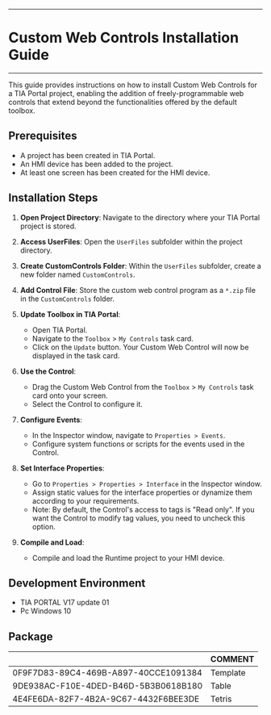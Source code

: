 ***
# Custom Web Controls Installation Guide
***

This guide provides instructions on how to install Custom Web Controls for a TIA Portal project, enabling the addition of freely-programmable web controls that extend beyond the functionalities offered by the default toolbox.

## Prerequisites

- A project has been created in TIA Portal.
- An HMI device has been added to the project.
- At least one screen has been created for the HMI device.

## Installation Steps

1. **Open Project Directory**: Navigate to the directory where your TIA Portal project is stored.

2. **Access UserFiles**: Open the `UserFiles` subfolder within the project directory.

3. **Create CustomControls Folder**: Within the `UserFiles` subfolder, create a new folder named `CustomControls`.

4. **Add Control File**: Store the custom web control program as a `*.zip` file in the `CustomControls` folder.

5. **Update Toolbox in TIA Portal**:
    - Open TIA Portal.
    - Navigate to the `Toolbox` > `My Controls` task card.
    - Click on the `Update` button. Your Custom Web Control will now be displayed in the task card.

6. **Use the Control**:
    - Drag the Custom Web Control from the `Toolbox` > `My Controls` task card onto your screen.
    - Select the Control to configure it.

7. **Configure Events**:
    - In the Inspector window, navigate to `Properties > Events`.
    - Configure system functions or scripts for the events used in the Control.

8. **Set Interface Properties**:
    - Go to `Properties > Properties > Interface` in the Inspector window.
    - Assign static values for the interface properties or dynamize them according to your requirements.
    - Note: By default, the Control's access to tags is "Read only". If you want the Control to modify tag values, you need to uncheck this option.

9. **Compile and Load**:
    - Compile and load the Runtime project to your HMI device.

## Development Environment
* TIA PORTAL V17 update 01
* Pc Windows 10

## Package
|        | COMMENT |
| ------ | ------ |
|0F9F7D83-89C4-469B-A897-40CCE1091384| Template |
|9DE938AC-F10E-4DED-B46D-5B3B0618B180| Table  |
|4E4FE6DA-82F7-4B2A-9C67-4432F6BEE3DE| Tetris |


